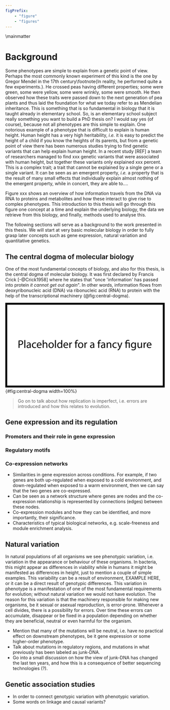 ```yaml
---
figPrefix:
    - "figure"
    - "figures"
---
```


\mainmatter

# Background

Some phenotypes are simple to explain from a genetic point of view. Perhaps the most commonly known experiment of this kind is the one by Gregor Mendel in the 17th century\footnote{In reality, he performed quite a few experiments.}. He crossed peas having different properties; some were green, some were yellow, some were wrinkly, some were smooth. He then observed how these traits were passed down to the next generation of pea plants and thus laid the foundation for what we today refer to as Mendelian inheritance. This is something that is so fundamental in biology that it is taught already in elementary school. So, is an elementary school subject really something you want to build a PhD thesis on? I would say yes (of course), because not all phenotypes are this simple to explain. One notorious example of a phenotype that is difficult to explain is human height. Human height has a very high heritability, *i.e.* it is easy to predict the height of a child if you know the heights of its parents, but from a genetic point of view there has been numerous studies trying to find genetic variants that can help explain human height. In a recent study [REF] a team of researchers managed to find xxx genetic variants that were associated with human height, but together these variants only explained xxx percent. This is a complex trait; a trait that cannot be explained by a single gene or a single variant. It can be seen as an emergent property, *i.e.* a property that is the result of many small effects that individually explain almost nothing of the emergent property, while in concert, they are able to....

Figure xxx shows an overview of how information travels from the DNA via RNA to proteins and metabolites and how these interact to give rise to complex phenotypes. This introduction to this thesis will go through this figure one concept at a time and explain the underlying biology, the data we retrieve from this biology, and finally, methods used to analyse this.

The following sections will serve as a background to the work presented in this thesis. We will start at very basic molecular biology in order to fully grasp later concepts such as gene expression, natural variation and quantitative genetics.

## The central dogma of molecular biology

One of the most fundamental concepts of biology, and also for this thesis, is the central dogma of molecular biology. It was first declared by Francis Crick [-@Crick1958] where he states that "once 'information' has passed into protein *it cannot get out again*". In other words, information flows from deoxyribonucleic acid (DNA) via ribonucleic acid (RNA) to protein with the help of the transcriptional machinery (@fig:central-dogma).

![DNA is transcribed into messenger RNA that in turn is translated into protein.](figures/placeholder.png){#fig:central-dogma width=100%}

> Go on to talk about how replication is imperfect, i.e. errors are introduced and how this relates to evolution.

## Gene expression and its regulation

### Promoters and their role in gene expression

### Regulatory motifs

### Co-expression networks

- Similarities in gene expression across conditions. For example, if two genes are both up-regulated when exposed to a cold environment, and down-regulated when exposed to a warm environment, then we can say that the two genes are co-expressed.
- Can be seen as a network structure where genes are nodes and the co-expression relationship is represented by connections (edges) between these nodes.
- Co-expression modules and how they can be identified, and more importantly, their significance.
- Characteristics of typical biological networks, e.g. scale-freeness and module enrichment analysis.

## Natural variation

In natural populations of all organisms we see phenotypic variation, i.e. variation in the appearance or behaviour of these organisms. In bacteria, this might appear as differences in viability while in humans it might be manifested as differences in height, just to mention a couple of simple examples. This variability can be a result of environment, EXAMPLE HERE, or it can be a direct result of genotypic differences. This variation in phenotype is a manifestation of one of the most fundamental requirements for evolution; without natural variation we would not have evolution. The reason for this variation is that the machinery responsible for making new organisms, be it sexual or asexual reproduction, is error-prone. Whenever a cell divides, there is a possibility for errors. Over time these errors can accumulate, disappear or be fixed in a population depending on whether they are beneficial, neutral or even harmful for the organism.

- Mention that many of the mutations will be neutral, i.e. have no practical effect on downstream phenotypes, be it gene expression or some higher-order phenotype.
- Talk about mutations in regulatory regions, and mutations in what previously has been labeled as junk-DNA.
- Go into a small discussion on how the view of junk-DNA has changed the last ten years, and how this is a consequence of better sequencing technologies (?).

## Genetic association studies

- In order to connect genotypic variation with phenotypic variation.
- Some words on linkage and causal variants?
